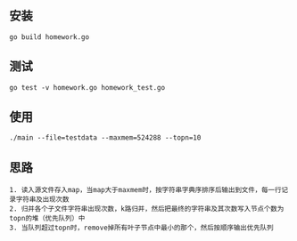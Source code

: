 ## 安装

	go build homework.go
## 测试
	go test -v homework.go homework_test.go

## 使用

	./main --file=testdata --maxmem=524288 --topn=10 

## 思路

	1. 读入源文件存入map，当map大于maxmem时，按字符串字典序排序后输出到文件，每一行记录字符串及出现次数
	2. 归并各个子文件字符串出现次数，k路归并，然后把最终的字符串及其次数写入节点个数为topn的堆（优先队列）中
	3. 当队列超过topn时，remove掉所有叶子节点中最小的那个，然后按顺序输出优先队列

